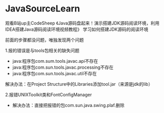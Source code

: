 # JavaSourceLearn
观看B站up主CodeSheep
《Java源码盘起来！演示搭建JDK源码阅读环境，利用IDEA搭建Java源码阅读环境视频教程》
学习如何搭建JDK源码的阅读环境

前面的步骤都没问题，唯独发现两个问题

1.报的错误是与tools包相关的缺失问题
- java:程序包com.sum.tools.javac.api不存在
- java:程序包com.sun.tools.javac.processing不存在
- java:程序包com.sun.tools.javac.util不存在

解决办法：在Project Structure中的Libraries添加tool.jar（来源是jdk的lib）

2.报错UNIXToolkit类和FontConfigManager
- 解决办法：直接把报错的包com.sun.java.swing.plaf.删除
